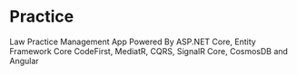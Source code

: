 # Practice
Law Practice Management App Powered By ASP.NET Core, Entity Framework Core CodeFirst, MediatR, CQRS, SignalR Core, CosmosDB and Angular
